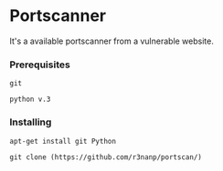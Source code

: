 # Portscanner
It's a available portscanner from a vulnerable website.

### Prerequisites

```
git

python v.3

```

### Installing

```
apt-get install git Python

git clone (https://github.com/r3nanp/portscan/)

```

